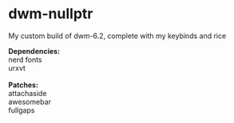 # dwm-nullptr

My custom build of dwm-6.2, complete with my keybinds and rice

**Dependencies:** <br>
nerd fonts <br>
urxvt <br>
<br>
**Patches: <br>**
attachaside <br>
awesomebar <br>
fullgaps <br>
